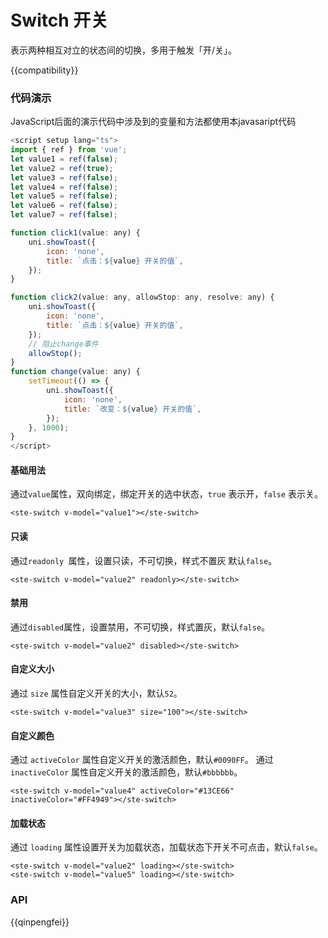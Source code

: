 # Switch 开关

表示两种相互对立的状态间的切换，多用于触发「开/关」。

{{compatibility}}

### 代码演示

JavaScript后面的演示代码中涉及到的变量和方法都使用本javasaript代码

```javascript
<script setup lang="ts">
import { ref } from 'vue';
let value1 = ref(false);
let value2 = ref(true);
let value3 = ref(false);
let value4 = ref(false);
let value5 = ref(false);
let value6 = ref(false);
let value7 = ref(false);

function click1(value: any) {
    uni.showToast({
        icon: 'none',
        title: `点击：${value} 开关的值`,
    });
}

function click2(value: any, allowStop: any, resolve: any) {
    uni.showToast({
        icon: 'none',
        title: `点击：${value} 开关的值`,
    });
    // 阻止change事件
    allowStop();
}
function change(value: any) {
    setTimeout(() => {
        uni.showToast({
            icon: 'none',
            title: `改变：${value} 开关的值`,
        });
    }, 1000);
}
</script>
```

#### 基础用法

通过`value`属性，双向绑定，绑定开关的选中状态，`true` 表示开，`false` 表示关。

```
<ste-switch v-model="value1"></ste-switch>
```

#### 只读

通过`readonly `属性，设置只读，不可切换，样式不置灰 默认`false`。

```
<ste-switch v-model="value2" readonly></ste-switch>
```

#### 禁用

通过`disabled`属性，设置禁用，不可切换，样式置灰，默认`false`。

```
<ste-switch v-model="value2" disabled></ste-switch>
```

#### 自定义大小

通过 `size` 属性自定义开关的大小，默认`52`。

```
<ste-switch v-model="value3" size="100"></ste-switch>
```

#### 自定义颜色

通过 `activeColor` 属性自定义开关的激活颜色，默认`#0090FF`。
通过 `inactiveColor` 属性自定义开关的激活颜色，默认`#bbbbbb`。

```
<ste-switch v-model="value4" activeColor="#13CE66" inactiveColor="#FF4949"></ste-switch>
```

#### 加载状态

通过 `loading` 属性设置开关为加载状态，加载状态下开关不可点击，默认`false`。

```
<ste-switch v-model="value2" loading></ste-switch>
<ste-switch v-model="value5" loading></ste-switch>
```

### API

<!-- props -->

{{qinpengfei}}
